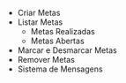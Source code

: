 - Criar Metas
- Listar Metas
    - Metas Realizadas
    - Metas Abertas
- Marcar e Desmarcar Metas
- Remover Metas
- Sistema de Mensagens